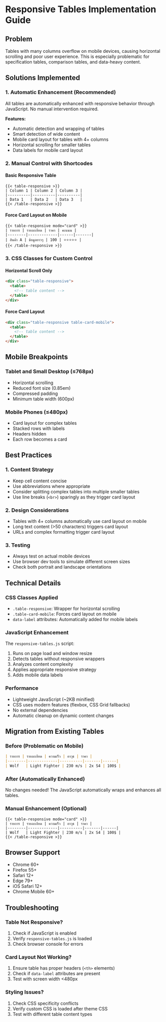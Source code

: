 # Responsive Tables Implementation Guide

## Problem
Tables with many columns overflow on mobile devices, causing horizontal scrolling and poor user experience. This is especially problematic for specification tables, comparison tables, and data-heavy content.

## Solutions Implemented

### 1. Automatic Enhancement (Recommended)
All tables are automatically enhanced with responsive behavior through JavaScript. No manual intervention required.

**Features:**
- Automatic detection and wrapping of tables
- Smart detection of wide content
- Mobile card layout for tables with 4+ columns
- Horizontal scrolling for smaller tables
- Data labels for mobile card layout

### 2. Manual Control with Shortcodes

#### Basic Responsive Table
```hugo
{{< table-responsive >}}
| Column 1 | Column 2 | Column 3 |
|----------|----------|----------|
| Data 1   | Data 2   | Data 3   |
{{< /table-responsive >}}
```

#### Force Card Layout on Mobile
```hugo
{{< table-responsive mode="card" >}}
| รายการ | รายละเอียด | ราคา | คะแนน |
|--------|-------------|------|-------|
| สินค้า A | ข้อมูลยาวๆ | 100 | ⭐⭐⭐⭐⭐ |
{{< /table-responsive >}}
```

### 3. CSS Classes for Custom Control

#### Horizontal Scroll Only
```html
<div class="table-responsive">
  <table>
    <!-- table content -->
  </table>
</div>
```

#### Force Card Layout
```html
<div class="table-responsive table-card-mobile">
  <table>
    <!-- table content -->
  </table>
</div>
```

## Mobile Breakpoints

### Tablet and Small Desktop (≤768px)
- Horizontal scrolling
- Reduced font size (0.85em)
- Compressed padding
- Minimum table width (600px)

### Mobile Phones (≤480px)
- Card layout for complex tables
- Stacked rows with labels
- Headers hidden
- Each row becomes a card

## Best Practices

### 1. Content Strategy
- Keep cell content concise
- Use abbreviations where appropriate
- Consider splitting complex tables into multiple smaller tables
- Use line breaks (`<br>`) sparingly as they trigger card layout

### 2. Design Considerations
- Tables with 4+ columns automatically use card layout on mobile
- Long text content (>50 characters) triggers card layout
- URLs and complex formatting trigger card layout

### 3. Testing
- Always test on actual mobile devices
- Use browser dev tools to simulate different screen sizes
- Check both portrait and landscape orientations

## Technical Details

### CSS Classes Applied
- `.table-responsive`: Wrapper for horizontal scrolling
- `.table-card-mobile`: Forces card layout on mobile
- `data-label` attributes: Automatically added for mobile labels

### JavaScript Enhancement
The `responsive-tables.js` script:
1. Runs on page load and window resize
2. Detects tables without responsive wrappers
3. Analyzes content complexity
4. Applies appropriate responsive strategy
5. Adds mobile data labels

### Performance
- Lightweight JavaScript (~2KB minified)
- CSS uses modern features (flexbox, CSS Grid fallbacks)
- No external dependencies
- Automatic cleanup on dynamic content changes

## Migration from Existing Tables

### Before (Problematic on Mobile)
```markdown
| รายการ | รายละเอียด | ความเร็ว | อาวุธ | ราคา |
|--------|-------------|----------|-------|------|
| Wolf   | Light Fighter | 230 m/s | 2x S4 | 100$ |
```

### After (Automatically Enhanced)
No changes needed! The JavaScript automatically wraps and enhances all tables.

### Manual Enhancement (Optional)
```hugo
{{< table-responsive mode="card" >}}
| รายการ | รายละเอียด | ความเร็ว | อาวุธ | ราคา |
|--------|-------------|----------|-------|------|
| Wolf   | Light Fighter | 230 m/s | 2x S4 | 100$ |
{{< /table-responsive >}}
```

## Browser Support
- Chrome 60+
- Firefox 55+
- Safari 12+
- Edge 79+
- iOS Safari 12+
- Chrome Mobile 60+

## Troubleshooting

### Table Not Responsive?
1. Check if JavaScript is enabled
2. Verify `responsive-tables.js` is loaded
3. Check browser console for errors

### Card Layout Not Working?
1. Ensure table has proper headers (`<th>` elements)
2. Check if `data-label` attributes are present
3. Test with screen width <480px

### Styling Issues?
1. Check CSS specificity conflicts
2. Verify custom CSS is loaded after theme CSS
3. Test with different table content types
